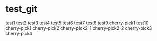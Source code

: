 # test_git

test1
test2
test3
test4
test5
test6
test7
test8
test9
cherry-pick1
test10
cherry-pick1
cherry-pick2
cherry-pick2-1
cherry-pick2-2
cherry-pick3
cherry-pick4
